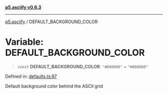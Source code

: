 [**p5.asciify v0.6.3**](../README.md)

***

[p5.asciify](../globals.md) / DEFAULT\_BACKGROUND\_COLOR

# Variable: DEFAULT\_BACKGROUND\_COLOR

> `const` **DEFAULT\_BACKGROUND\_COLOR**: `"#000000"` = `"#000000"`

Defined in: [defaults.ts:97](https://github.com/humanbydefinition/p5-asciify/blob/962e73d5322ad3ee9e39152d22240240aa4f883f/src/lib/defaults.ts#L97)

Default background color behind the ASCII grid

